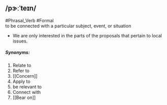 ## /pɝːˈteɪn/
#Phrasal_Verb  #Formal  
to be connected with a particular subject, event, or situation

- We are only interested in the parts of the proposals that pertain to local issues.

##### Synonyms:
1. Relate to
2. Refer to
3. [[Concern]]
4. Apply to
5. be relevant to
6. Connect with
7. [[Bear on]]